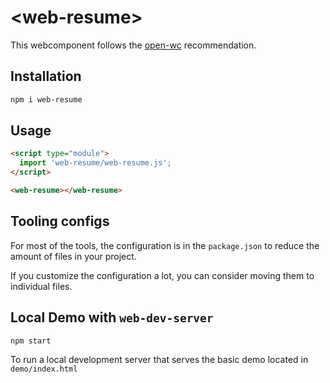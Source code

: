# \<web-resume>

This webcomponent follows the [open-wc](https://github.com/open-wc/open-wc) recommendation.

## Installation

```bash
npm i web-resume
```

## Usage

```html
<script type="module">
  import 'web-resume/web-resume.js';
</script>

<web-resume></web-resume>
```



## Tooling configs

For most of the tools, the configuration is in the `package.json` to reduce the amount of files in your project.

If you customize the configuration a lot, you can consider moving them to individual files.

## Local Demo with `web-dev-server`

```bash
npm start
```

To run a local development server that serves the basic demo located in `demo/index.html`
